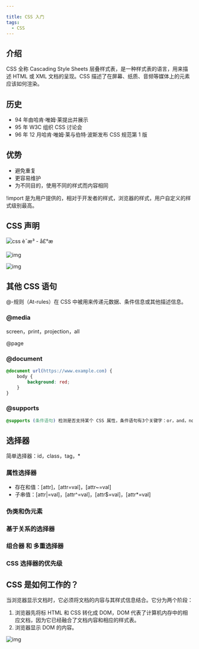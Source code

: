 ```yaml
---

title: CSS 入门
tags: 
  - CSS
---
```


## 介绍

CSS 全称 Cascading Style Sheets 层叠样式表，是一种样式表的语言，用来描述 HTML 或 XML 文档的呈现。CSS 描述了在屏幕、纸质、音频等媒体上的元素应该如何渲染。

## 历史

- 94 年由哈肯&middot;唯姆&middot;莱提出并展示
- 95 年 W3C 组织 CSS 讨论会
- 96 年 12 月哈肯&middot;唯姆&middot;莱与伯特&middot;波斯发布 CSS 规范第 1 版

## 优势

- 避免重复
- 更容易维护
- 为不同目的，使用不同的样式而内容相同

!import 是为用户提供的，相对于开发者的样式，浏览器的样式，用户自定义的样式级别最高。



## CSS 声明

![css è¯­æ³ - å£°æ](https://mdn.mozillademos.org/files/16188/css_syntax_-_declaration.png)

![img](https://mdn.mozillademos.org/files/3667/css%20syntax%20-%20declarations%20block.png)

![img](https://mdn.mozillademos.org/files/3668/css%20syntax%20-%20ruleset.png)



## 其他 CSS 语句 

@-规则（At-rules）在 CSS 中被用来传递元数据、条件信息或其他描述信息。

### @media

screen，print，projection，all

@page

### @document 

```css
@document url(https://www.example.com) {
    body {
        background: red;
    }
}
```



### @supports

```css
@supports (条件语句) 检测是否支持某个 CSS 属性，条件语句有3个关键字：or，and，not
```



## 选择器

简单选择器：id，class，tag，*

### 属性选择器

- 存在和值：[attr]，[attr=val]，[attr~=val]
- 子串值：[attr|=val]，[attr^=val]，[attr$=val]，[attr*=val]

### 伪类和伪元素

### 基于关系的选择器

### 组合器 和 多重选择器

### CSS 选择器的优先级



## CSS 是如何工作的？

当浏览器显示文档时，它必须将文档的内容与其样式信息结合。它分为两个阶段：

1. 浏览器先将标 HTML 和 CSS 转化成 DOM，DOM 代表了计算机内存中的相应文档，因为它已经融合了文档内容和相应的样式表。
2. 浏览器显示 DOM 的内容。

![img](https://mdn.mozillademos.org/files/11781/rendering.svg)
